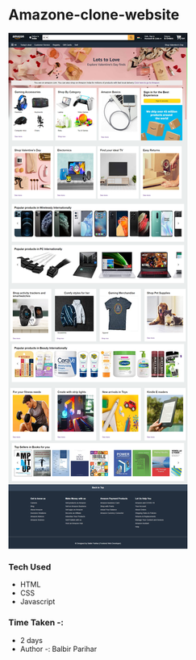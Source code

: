 # Amazone-clone-website
![amazone-full-page-screenshot](Assets/amazon-clone-screenshot.png)

### Tech Used
- HTML
- CSS
- Javascript

### Time Taken -:
- 2 days
- Author -: Balbir Parihar